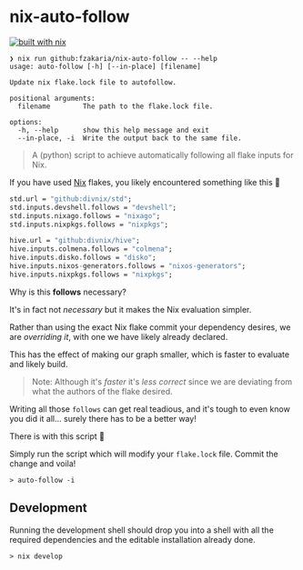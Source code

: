 # nix-auto-follow

[![built with nix](https://builtwithnix.org/badge.svg)](https://builtwithnix.org)

```console
❯ nix run github:fzakaria/nix-auto-follow -- --help
usage: auto-follow [-h] [--in-place] [filename]

Update nix flake.lock file to autofollow.

positional arguments:
  filename        The path to the flake.lock file.

options:
  -h, --help      show this help message and exit
  --in-place, -i  Write the output back to the same file.
```

> A (python) script to achieve automatically following all flake inputs for Nix.

If you have used [Nix](https://nixos.org) flakes, you likely encountered something like this 🤢

```nix
std.url = "github:divnix/std";
std.inputs.devshell.follows = "devshell";
std.inputs.nixago.follows = "nixago";
std.inputs.nixpkgs.follows = "nixpkgs";

hive.url = "github:divnix/hive";
hive.inputs.colmena.follows = "colmena";
hive.inputs.disko.follows = "disko";
hive.inputs.nixos-generators.follows = "nixos-generators";
hive.inputs.nixpkgs.follows = "nixpkgs";
```

Why is this **follows** necessary?

It's in fact not _necessary_ but it makes the Nix evaluation simpler.

Rather than using the exact Nix flake commit your dependency desires, we are _overriding it_, with one we have likely already declared.

This has the effect of making our graph smaller, which is faster to evaluate and likely build.

> Note: Although it's _faster_ it's _less correct_ since we are deviating from what the authors of the flake desired.

Writing all those `follows` can get real teadious, and it's tough to even know you did it all... surely there has to be a better way!

There is with this script 🥳

Simply run the script which will modify your `flake.lock` file. Commit the change and voila!

```console
> auto-follow -i
```

## Development
Running the development shell should drop you into a shell with all the required dependencies and the editable installation already done.

```console
> nix develop
```